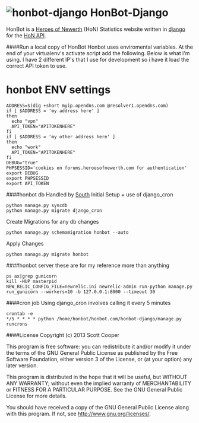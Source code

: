 ![honbot-django](http://i.imgur.com/eniKwWN.jpg)
HonBot-Django
=============
HonBot is a [Heroes of Newerth](http://www.heroesofnewerth.com/) (HoN) Statistics website written in [django](https://www.djangoproject.com/) for the [HoN API](http://api.heroesofnewerth.com/).

####Run a local copy of HonBot
Honbot uses enviromental variables. At the end of your virtualenv's activate script add the following. Below is what i'm using. I have 2 different IP's that I use for development so i have it load the correct API token to use.
# honbot ENV settings

    ADDRESS=$(dig +short myip.opendns.com @resolver1.opendns.com)
    if [ $ADDRESS = 'my address here' ]
    then
      echo "vpn"
      API_TOKEN="APITOKENHERE"
    fi
    if [ $ADDRESS = 'my other address here' ]
    then
      echo "work"
      API_TOKEN="APITOKENHERE"
    fi
    DEBUG="true"
    PHPSESSID='cookies on forums.heroesofnewerth.com for authentication'
    export DEBUG
    export PHPSESSID
    export API_TOKEN

####honbot db
Handled by [South](http://south.aeracode.org/)
Initial Setup + use of django_cron

    python manage.py syncdb
    python manage.py migrate django_cron
Create Migrations for any db changes

    python manage.py schemamigration honbot --auto
Apply Changes

    python manage.py migrate honbot

####honbot server
these are for my reference more than anything

    ps ax|grep gunicorn
    kill -HUP masterpid
    NEW_RELIC_CONFIG_FILE=newrelic.ini newrelic-admin run-python manage.py run_gunicorn --workers=10 -b 127.0.0.1:8000 --timeout 30

####cron job
Using django_cron involves calling it every 5 minutes

    crontab -e
    */5 * * * * python /home/honbot/honbot.com/honbot-django/manage.py runcrons

####License
Copyright (c) 2013 Scott Cooper

This program is free software: you can redistribute it and/or modify
it under the terms of the GNU General Public License as published by
the Free Software Foundation, either version 3 of the License, or
(at your option) any later version.

This program is distributed in the hope that it will be useful,
but WITHOUT ANY WARRANTY; without even the implied warranty of
MERCHANTABILITY or FITNESS FOR A PARTICULAR PURPOSE.  See the
GNU General Public License for more details.

You should have received a copy of the GNU General Public License
along with this program.  If not, see <http://www.gnu.org/licenses/>.
